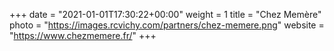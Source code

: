 +++
date = "2021-01-01T17:30:22+00:00"
weight = 1
title = "Chez Memère"
photo = "https://images.rcvichy.com/partners/chez-memere.png"
website = "https://www.chezmemere.fr/"
+++
